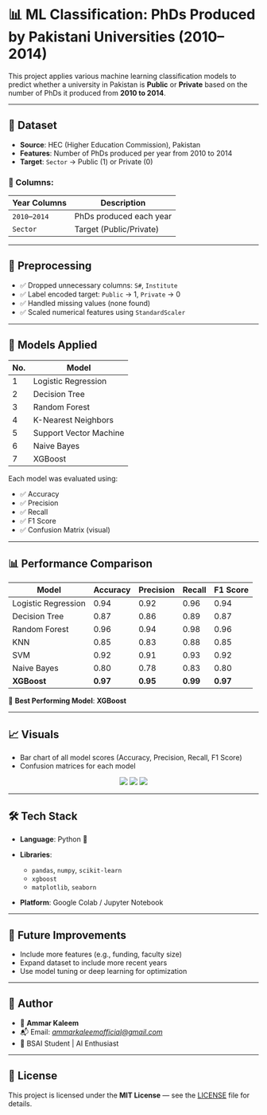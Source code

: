 # 📊 ML Classification: PhDs Produced by Pakistani Universities (2010–2014)

This project applies various machine learning classification models to predict whether a university in Pakistan is **Public** or **Private** based on the number of PhDs it produced from **2010 to 2014**.

---

## 📁 Dataset

- **Source**: HEC (Higher Education Commission), Pakistan
- **Features**: Number of PhDs produced per year from 2010 to 2014
- **Target**: `Sector` → Public (1) or Private (0)

### 🔸 Columns:
| Year Columns | Description         |
|--------------|---------------------|
| `2010`–`2014` | PhDs produced each year |
| `Sector`     | Target (Public/Private) |

---

## 🔄 Preprocessing

- ✅ Dropped unnecessary columns: `S#`, `Institute`
- ✅ Label encoded target: `Public` → 1, `Private` → 0
- ✅ Handled missing values (none found)
- ✅ Scaled numerical features using `StandardScaler`

---

## 🧠 Models Applied

| No. | Model                  |
|-----|------------------------|
| 1   | Logistic Regression    |
| 2   | Decision Tree          |
| 3   | Random Forest          |
| 4   | K-Nearest Neighbors    |
| 5   | Support Vector Machine |
| 6   | Naive Bayes            |
| 7   | XGBoost                |

Each model was evaluated using:

- ✅ Accuracy
- ✅ Precision
- ✅ Recall
- ✅ F1 Score
- ✅ Confusion Matrix (visual)

---

## 📊 Performance Comparison

| Model              | Accuracy | Precision | Recall | F1 Score |
|-------------------|----------|-----------|--------|----------|
| Logistic Regression | 0.94     | 0.92      | 0.96   | 0.94     |
| Decision Tree       | 0.87     | 0.86      | 0.89   | 0.87     |
| Random Forest       | 0.96     | 0.94      | 0.98   | 0.96     |
| KNN                 | 0.85     | 0.83      | 0.88   | 0.85     |
| SVM                 | 0.92     | 0.91      | 0.93   | 0.92     |
| Naive Bayes         | 0.80     | 0.78      | 0.83   | 0.80     |
| **XGBoost**         | **0.97** | **0.95**  | **0.99** | **0.97** |

🎯 **Best Performing Model**: **XGBoost**

---

## 📈 Visuals

- Bar chart of all model scores (Accuracy, Precision, Recall, F1 Score)
- Confusion matrices for each model

<p align="center">
  <img src="https://img.shields.io/badge/ML%20Models-Compared-blue?style=flat-square"/>
  <img src="https://img.shields.io/badge/Data-HEC-green?style=flat-square"/>
  <img src="https://img.shields.io/badge/XGBoost-Top%20Performer-orange?style=flat-square"/>
</p>

---

## 🛠️ Tech Stack

- **Language**: Python 🐍
- **Libraries**:
  - `pandas`, `numpy`, `scikit-learn`
  - `xgboost`
  - `matplotlib`, `seaborn`

- **Platform**: Google Colab / Jupyter Notebook

---

## 📌 Future Improvements

- Include more features (e.g., funding, faculty size)
- Expand dataset to include more recent years
- Use model tuning or deep learning for optimization

---

## 🤝 Author

- 👤 **Ammar Kaleem**
- 📬 Email: *ammarkaleemofficial@gmail.com*
- 💼 BSAI Student | AI Enthusiast

---

## 📜 License

This project is licensed under the **MIT License** — see the [LICENSE](LICENSE) file for details.
